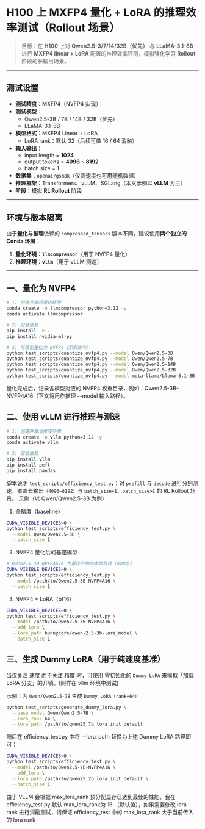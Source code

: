 # H100 上 MXFP4 量化 + LoRA 的推理效率测试（Rollout 场景）

> 目标：在 **H100** 上对 **Qwen2.5-3/7/14/32B（优先）** 与 **LLaMA-3.1-8B** 进行 **MXFP4 linear + LoRA** 配置的推理效率评测，模拟强化学习 **Rollout** 阶段的长输出场景。

---

## 测试设置

- **测试精度**：MXFP4（NVFP4 实现）
- **测试模型**：
  - Qwen2.5-3B / 7B / 14B / 32B（优先）
  - LLaMA-3.1-8B
- **模型格式**：MXFP4 Linear + LoRA  
  - LoRA rank：默认 32（后续可做 16 / 64 消融）
- **输入输出**：
  - input length = **1024**
  - output tokens = **4096 ~ 8192**
  - batch size = **1**
- **数据集**：`openai/gsm8k`（仅测速度也可用随机数据）
- **推理框架**：Transformers、vLLM、SGLang（本文示例以 **vLLM** 为主）
- **阶段**：模拟 **RL Rollout** 阶段

---

## 环境与版本隔离

由于**量化**与**推理**依赖的 `compressed_tensors` 版本不同，建议使用**两个独立的 Conda 环境**：

1) **量化环境：`llmcompressor`**（用于 NVFP4 量化）  
2) **推理环境：`vllm`**（用于 vLLM 测速）

---

## 一、量化为 NVFP4

```bash
# 1) 创建并激活量化环境
conda create -n llmcompressor python=3.12 -y
conda activate llmcompressor

# 2) 安装依赖
pip install -e .
pip install nvidia-ml-py

# 3) 将模型量化为 NVFP4（示例命令）
python test_scripts/quantize_nvfp4.py --model Qwen/Qwen2.5-3B
python test_scripts/quantize_nvfp4.py --model Qwen/Qwen2.5-7B
python test_scripts/quantize_nvfp4.py --model Qwen/Qwen2.5-14B
python test_scripts/quantize_nvfp4.py --model Qwen/Qwen2.5-32B
python test_scripts/quantize_nvfp4.py --model meta-llama/Llama-3.1-8B
```
量化完成后，记录各模型对应的 NVFP4 权重目录，例如：Qwen2.5-3B-NVFP4A16（下文将用作推理 --model 输入路径）。

## 二、使用 vLLM 进行推理与测速

```bash
# 1) 创建并激活推理环境
conda create -n vllm python=3.12 -y
conda activate vllm

# 2) 安装依赖
pip install vllm
pip install peft
pip install pandas
```
脚本说明
`test_scripts/efficiency_test.py`：对 `prefill` 与 `decode` 进行分别测速，覆盖长输出`（4096–8192）`与 `batch_size=1`、`batch_size>1` 的 RL Rollout 场景。
示例（以 Qwen/Qwen2.5-3B 为例）


1. 全精度（baseline）
```bash
CUDA_VISIBLE_DEVICES=0 \
python test_scripts/efficiency_test.py \
  --model Qwen/Qwen2.5-3B \
  --batch_size 1
```

2. NVFP4 量化后的基座模型
```bash
# Qwen2.5-3B-NVFP4A16 为量化产物的本地路径（示例名）
CUDA_VISIBLE_DEVICES=0 \
python test_scripts/efficiency_test.py \
  --model /path/to/Qwen2.5-3B-NVFP4A16 \
  --batch_size 1
```

3. NVFP4 + LoRA（bf16）
```bash
CUDA_VISIBLE_DEVICES=0 \
python test_scripts/efficiency_test.py \
  --model /path/to/Qwen2.5-3B-NVFP4A16 \
  --add_lora \
  --lora_path bunnycore/qwen-2.5-3b-lora_model \
  --batch_size 1
```

## 三、生成 Dummy LoRA（用于纯速度基准）
当仅关注 速度 而不关注 精度 时，可使用 零初始化的 `Dummy LoRA` 来模拟「加载 LoRA 分支」的开销。(同样在 vllm 环境中测试)

示例：为 `Qwen/Qwen2.5-7B` 生成 `Dummy LoRA（rank=64）`
```bash
python test_scripts/generate_dummy_lora.py \
  --base_model Qwen/Qwen2.5-7B \
  --lora_rank 64 \
  --lora_path /path/to/qwen25_7b_lora_init_default
```

随后在 efficiency_test.py 中将 --lora_path 替换为上述 Dummy LoRA 路径即可：

```bash
CUDA_VISIBLE_DEVICES=0 \
python test_scripts/efficiency_test.py \
  --model /path/to/Qwen2.5-7B-NVFP4A16 \
  --add_lora \
  --lora_path /path/to/qwen25_7b_lora_init_default \
  --batch_size 1
```
由于 VLLM 会根据 max_lora_rank 预分配显存已达到最佳的性能，我在 efficiency_test.py 默认 max_lora_rank为 16 （默认值），如果需要修改 lora rank 进行消融测试，请保证 efficiency_test 中的 max_lora_rank 大于当前传入的 lora rank